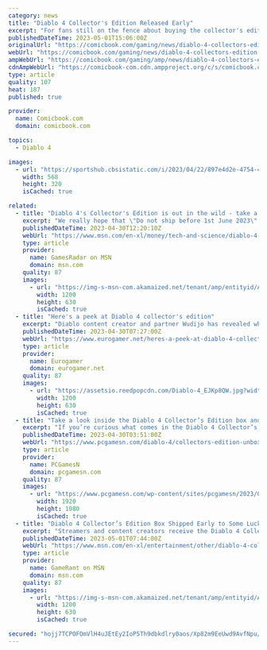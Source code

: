 ```yaml
---
category: news
title: "Diablo 4 Collector's Edition Released Early"
excerpt: "For fans still on the fence about buying the collector's edition, the video gives a much closer look at its contents. Notably, it does not contain the game itself, which is likely why Blizzard had no ..."
publishedDateTime: 2023-05-01T15:06:00Z
originalUrl: "https://comicbook.com/gaming/news/diablo-4-collectors-edition-early-release-blizzard/"
webUrl: "https://comicbook.com/gaming/news/diablo-4-collectors-edition-early-release-blizzard/"
ampWebUrl: "https://comicbook.com/gaming/amp/news/diablo-4-collectors-edition-early-release-blizzard/"
cdnAmpWebUrl: "https://comicbook-com.cdn.ampproject.org/c/s/comicbook.com/gaming/amp/news/diablo-4-collectors-edition-early-release-blizzard/"
type: article
quality: 107
heat: 187
published: true

provider:
  name: Comicbook.com
  domain: comicbook.com

topics:
  - Diablo 4

images:
  - url: "https://sportshub.cbsistatic.com/i/2023/04/22/897e4d2e-4754-4b5c-9696-4021029c4d85/new-games-out-this-month.png?width=568&height=320"
    width: 568
    height: 320
    isCached: true

related:
  - title: "Diablo 4's Collector's Edition is out in the wild - take a look"
    excerpt: "We really hope that \"Do not ship before 1st June 2023\" notice was a joke ..."
    publishedDateTime: 2023-04-30T12:20:10Z
    webUrl: "https://www.msn.com/en-xl/money/tech-and-science/diablo-4-s-collector-s-edition-is-out-in-the-wild-take-a-look/ar-AA1az7Io"
    type: article
    provider:
      name: GamesRadar on MSN
      domain: msn.com
    quality: 87
    images:
      - url: "https://img-s-msn-com.akamaized.net/tenant/amp/entityid/AA1ayXQn.img?h=630&w=1200&m=6&q=60&o=t&l=f&f=jpg&x=515&y=290"
        width: 1200
        height: 630
        isCached: true
  - title: "Here's a peek at Diablo 4 collector's edition"
    excerpt: "Diablo content creator and partner Wudijo has revealed what's included in the Diablo 4 Collector's Edition. Wudijo ..."
    publishedDateTime: 2023-04-30T07:27:00Z
    webUrl: "https://www.eurogamer.net/heres-a-peek-at-diablo-4-collectors-edition"
    type: article
    provider:
      name: Eurogamer
      domain: eurogamer.net
    quality: 87
    images:
      - url: "https://assetsio.reedpopcdn.com/Diablo-4_EJKp8QW.jpg?width=1200&height=630&fit=crop&enable=upscale&auto=webp"
        width: 1200
        height: 630
        isCached: true
  - title: "Take a look inside the Diablo 4 Collector’s Edition box and art book"
    excerpt: "If you’re curious what comes in the Diablo 4 Collector’s Edition box, top player Wudijo unboxes the limited edition package ahead of the RPG game’s launch."
    publishedDateTime: 2023-04-30T03:51:00Z
    webUrl: "https://www.pcgamesn.com/diablo-4/collectors-edition-unboxing"
    type: article
    provider:
      name: PCGamesN
      domain: pcgamesn.com
    quality: 87
    images:
      - url: "https://www.pcgamesn.com/wp-content/sites/pcgamesn/2023/04/diablo-4-collectors-edition-unboxing-contents.jpg"
        width: 1920
        height: 1080
        isCached: true
  - title: "Diablo 4 Collector’s Edition Box Shipped Early to Some Lucky Gamers"
    excerpt: "Streamers and content creators receive the Diablo 4 Collector's Box over a month before its release as Blizzard continues in its marketing push."
    publishedDateTime: 2023-05-01T07:44:00Z
    webUrl: "https://www.msn.com/en-xl/entertainment/other/diablo-4-collector-s-edition-box-shipped-early-to-some-lucky-gamers/ar-AA1aAP2Z"
    type: article
    provider:
      name: GameRant on MSN
      domain: msn.com
    quality: 87
    images:
      - url: "https://img-s-msn-com.akamaized.net/tenant/amp/entityid/AA1aATNQ.img?h=630&w=1200&m=6&q=60&o=t&l=f&f=jpg&x=587&y=308"
        width: 1200
        height: 630
        isCached: true

secured: "hojj7TCPOFOmVlH4uJEtEy2IoP5Th9dbkdlry0aos/Xp82m9EeUwd9AvfNpu/k8iEgGNkO0zX3cxmcuyiS194g8Vr2KiNo90xzx7g82QAA7AzuHoSMYi2t8BYrvcT7zksVIW1wAhMLLcA8ljOym2QWnirKiEV2GiTuwOFajaXVi9zpAg6RE8LsY4/LP3Zn7X9iJ3ru67Y/DAWVN+EnOc+Yvy+lTxRWpDODqpRn/raF7M6t3Id1wWgWcHz1j4D8V+OBe52LCnVAo6U76TYjifEOSWokO+7/G1hrHYqYeTO+BWGUTE9L/0vpt7JVgxPU3Ezk8lMiU0WpO6Ehoim2QymZjht5p+inISvh+M1Z0EAj0=;chA6ZjDSjjKRLQposvhZQg=="
---
```


